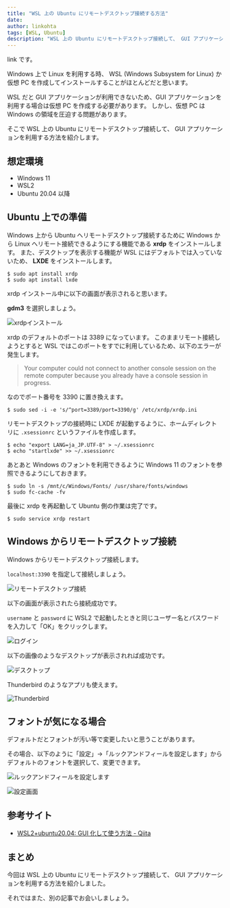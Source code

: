 ```yaml
---
title: "WSL 上の Ubuntu にリモートデスクトップ接続する方法"
date:
author: linkohta
tags: [WSL, Ubuntu]
description: "WSL 上の Ubuntu にリモートデスクトップ接続して、 GUI アプリケーションを利用する方法を紹介します。"
---
```


link です。

Windows 上で Linux を利用する時、 WSL (Windows Subsystem for Linux) か仮想 PC を作成してインストールすることがほとんどだと思います。

WSL だと GUI アプリケーションが利用できないため、GUI アプリケーションを利用する場合は仮想 PC を作成する必要があります。
しかし、仮想 PC は Windows の領域を圧迫する問題があります。

そこで WSL 上の Ubuntu にリモートデスクトップ接続して、 GUI アプリケーションを利用する方法を紹介します。

## 想定環境

- Windows 11
- WSL2
- Ubuntu 20.04 以降

## Ubuntu 上での準備

Windows 上から Ubuntu へリモートデスクトップ接続するために Windows から Linux へリモート接続できるようにする機能である **xrdp** をインストールします。
また、デスクトップを表示する機能が WSL にはデフォルトでは入っていないため、 **LXDE** をインストールします。

```bash:title=インストールコマンド
$ sudo apt install xrdp
$ sudo apt install lxde
```

xrdp インストール中に以下の画面が表示されると思います。

**gdm3** を選択しましょう。

![xrdpインストール](images/2023-05-06_15h24_10.png)

xrdp のデフォルトのポートは 3389 になっています。
このままリモート接続しようとすると WSL ではこのポートをすでに利用しているため、以下のエラーが発生します。

> Your computer could not connect to another console session on the remote computer because you already have a console session in progress.

なのでポート番号を 3390 に置き換えます。

```bash:title=ポート置換
$ sudo sed -i -e 's/^port=3389/port=3390/g' /etc/xrdp/xrdp.ini
```

リモートデスクトップの接続時に LXDE が起動するように、ホームディレクトリに `.xsessionrc` というファイルを作成します。

```bash:title=xsessionrc作成
$ echo "export LANG=ja_JP.UTF-8" > ~/.xsessionrc
$ echo "startlxde" >> ~/.xsessionrc
```

あとあと Windows のフォントを利用できるように Windows 11 のフォントを参照できるようにしておきます。

```bash:title=フォント設定
$ sudo ln -s /mnt/c/Windows/Fonts/ /usr/share/fonts/windows
$ sudo fc-cache -fv
```

最後に xrdp を再起動して Ubuntu 側の作業は完了です。

```bash:title=xrdp再起動
$ sudo service xrdp restart
```

## Windows からリモートデスクトップ接続

Windows からリモートデスクトップ接続します。

`localhost:3390` を指定して接続しましょう。

![リモートデスクトップ接続](images/2023-05-06_20h58_19.png)

以下の画面が表示されたら接続成功です。

`username` と `password` に WSL2 で起動したときと同じユーザー名とパスワードを入力して「OK」をクリックします。

![ログイン](images/2023-05-06_20h58_27.png)

以下の画像のようなデスクトップが表示されれば成功です。

![デスクトップ](images/2023-05-06_21h10_54.png)

Thunderbird のようなアプリも使えます。

![Thunderbird](images/2023-05-06_21h27_05.png)

## フォントが気になる場合

デフォルトだとフォントが汚い等で変更したいと思うことがあります。

その場合、以下のように「設定」→「ルックアンドフィールを設定します」からデフォルトのフォントを選択して、変更できます。

![ルックアンドフィールを設定します](images/2023-05-06_15h31_21.png)

![設定画面](images/2023-05-06_15h31_31.png)

## 参考サイト

- [WSL2+ubuntu20.04: GUI 化して使う方法 - Qiita](https://qiita.com/atomyah/items/887a5185ec9a8206c7c4)

## まとめ

今回は WSL 上の Ubuntu にリモートデスクトップ接続して、 GUI アプリケーションを利用する方法を紹介しました。

それではまた、別の記事でお会いしましょう。
